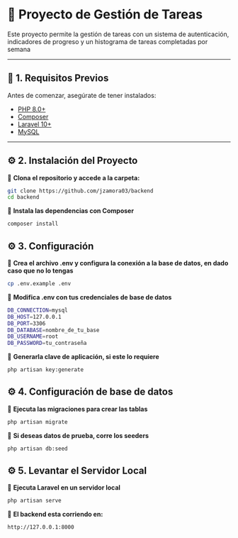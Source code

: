 
# 🎯 Proyecto de Gestión de Tareas

Este proyecto permite la gestión de tareas con un sistema de autenticación, indicadores de progreso y un histograma de tareas completadas por semana

---

## 📌 1. Requisitos Previos  
Antes de comenzar, asegúrate de tener instalados:  
- [PHP 8.0+](https://www.php.net/downloads)  
- [Composer](https://getcomposer.org/download/)  
- [Laravel 10+](https://laravel.com/docs/10.x/installation)  
- [MySQL](https://www.mysql.com/downloads/)

---

## ⚙️ 2. Instalación del Proyecto  
📌 **Clona el repositorio y accede a la carpeta:**  
```bash
git clone https://github.com/jzamora03/backend
cd backend
```
📌 **Instala las dependencias con Composer**  
```bash
composer install
```

## ⚙️ 3. Configuración
📌 **Crea el archivo .env y configura la conexión a la base de datos, en dado caso que no lo tengas**  
```bash
cp .env.example .env
```
📌 **Modifica .env con tus credenciales de base de datos**  
```bash
DB_CONNECTION=mysql
DB_HOST=127.0.0.1
DB_PORT=3306
DB_DATABASE=nombre_de_tu_base
DB_USERNAME=root
DB_PASSWORD=tu_contraseña
```
📌 **Generarla clave de aplicación, si este lo requiere**  
```bash
php artisan key:generate
```

## ⚙️ 4. Configuración de base de datos
📌 **Ejecuta las migraciones para crear las tablas**  
```bash
php artisan migrate
```
📌 **Si deseas datos de prueba, corre los seeders**  
```bash
php artisan db:seed
```

## ⚙️ 5. Levantar el Servidor Local
📌 **Ejecuta Laravel en un servidor local**  
```bash
php artisan serve
```
📌 **El backend esta corriendo en:**  
```bash
http://127.0.0.1:8000
```
